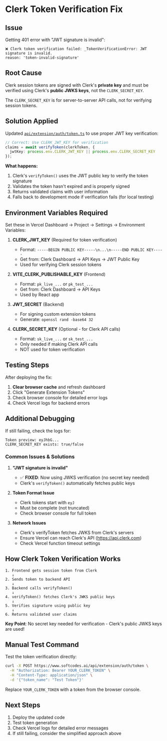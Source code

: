 # Clerk Token Verification Fix

## Issue

Getting 401 error with "JWT signature is invalid":
```
❌ Clerk token verification failed: _TokenVerificationError: JWT signature is invalid.
reason: 'token-invalid-signature'
```

## Root Cause

Clerk session tokens are signed with Clerk's **private key** and must be verified using Clerk's **public JWKS keys**, not the `CLERK_SECRET_KEY`.

The `CLERK_SECRET_KEY` is for server-to-server API calls, not for verifying session tokens.

## Solution Applied

Updated [`api/extension/auth/token.ts`](api/extension/auth/token.ts) to use proper JWT key verification:

```typescript
// Correct: Use CLERK_JWT_KEY for verification
claims = await verifyToken(clerkToken, {
  jwtKey: process.env.CLERK_JWT_KEY || process.env.CLERK_SECRET_KEY
});
```

**What happens:**
1. Clerk's `verifyToken()` uses the JWT public key to verify the token signature
2. Validates the token hasn't expired and is properly signed
3. Returns validated claims with user information
4. Falls back to development mode if verification fails (for local testing)

## Environment Variables Required

Set these in Vercel Dashboard → Project → Settings → Environment Variables:

1. **CLERK_JWT_KEY** (Required for token verification)
   - Format: `-----BEGIN PUBLIC KEY-----\n...\n-----END PUBLIC KEY-----`
   - Get from: Clerk Dashboard → API Keys → JWT Public Key
   - Used for verifying Clerk session tokens

2. **VITE_CLERK_PUBLISHABLE_KEY** (Frontend)
   - Format: `pk_live_...` or `pk_test_...`
   - Get from: Clerk Dashboard → API Keys
   - Used by React app

3. **JWT_SECRET** (Backend)
   - For signing custom extension tokens
   - Generate: `openssl rand -base64 32`

4. **CLERK_SECRET_KEY** (Optional - for Clerk API calls)
   - Format: `sk_live_...` or `sk_test_...`
   - Only needed if making Clerk API calls
   - NOT used for token verification

## Testing Steps

After deploying the fix:

1. **Clear browser cache** and refresh dashboard
2. Click "Generate Extension Tokens"
3. Check browser console for detailed error logs
4. Check Vercel logs for backend errors

## Additional Debugging

If still failing, check the logs for:

```
Token preview: eyJhbG...
CLERK_SECRET_KEY exists: true/false
```

### Common Issues & Solutions

1. **"JWT signature is invalid"**
   - ✅ **FIXED**: Now using JWKS verification (no secret key needed)
   - Clerk's `verifyToken()` automatically fetches public keys

2. **Token Format Issue**
   - Clerk tokens start with `eyJ`
   - Must be complete (not truncated)
   - Check browser console for full token

3. **Network Issues**
   - Clerk's verifyToken fetches JWKS from Clerk's servers
   - Ensure Vercel can reach Clerk's API (https://api.clerk.com)
   - Check Vercel function timeout settings

## How Clerk Token Verification Works

```
1. Frontend gets session token from Clerk
   ↓
2. Sends token to backend API
   ↓
3. Backend calls verifyToken()
   ↓
4. verifyToken() fetches Clerk's JWKS public keys
   ↓
5. Verifies signature using public key
   ↓
6. Returns validated user claims
```

**Key Point**: No secret key needed for verification - Clerk's public JWKS keys are used!

## Manual Test Command

Test the token verification directly:

```bash
curl -X POST https://www.softcodes.ai/api/extension/auth/token \
  -H "Authorization: Bearer YOUR_CLERK_TOKEN" \
  -H "Content-Type: application/json" \
  -d '{"token_name": "Test Token"}'
```

Replace `YOUR_CLERK_TOKEN` with a token from the browser console.

## Next Steps

1. Deploy the updated code
2. Test token generation
3. Check Vercel logs for detailed error messages
4. If still failing, consider the simplified approach above